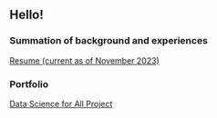 ## Hello! 
### Summation of background and experiences
[Resume (current as of November 2023)](https://acrobat.adobe.com/link/review?uri=urn:aaid:scds:US:bbebc2c8-0b38-31f2-984f-4ad8fb4ccb29)

### Portfolio
[Data Science for All Project](https://acrobat.adobe.com/link/review?uri=urn:aaid:scds:US:bbc3e7a2-3153-31e0-aa51-414ec5bf3fc1) 
